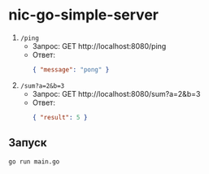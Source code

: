# nic-go-simple-server
1. `/ping`
   - Запрос: GET http://localhost:8080/ping
   - Ответ: 
     ```json
     { "message": "pong" }

2. `/sum?a=2&b=3`
   - Запрос: GET http://localhost:8080/sum?a=2&b=3
   - Ответ:
     ```json
     { "result": 5 }

## Запуск

```bash
go run main.go
